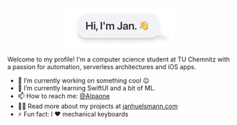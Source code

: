 <p align="center">
	<img src="branding@2x.png" width=250 />
</p>

Welcome to my profile! I'm a computer science student at TU Chemnitz with a passion for automation, serverless architectures and iOS apps.

- 🔭 I’m currently working on something cool 😉
- 🌱 I’m currently learning SwiftUI and a bit of ML.
- 📫 How to reach me: [@Alpaone](https://twitter.com/Alpaone)
- 👨‍💻  Read more about my projects at [janhuelsmann.com](https://janhuelsmann.com)
- ⚡ Fun fact: I ❤️ mechanical keyboards

<!--
**thealpa/thealpa** is a ✨ _special_ ✨ repository because its `README.md` (this file) appears on your GitHub profile.

Here are some ideas to get you started:

- 🔭 I’m currently working on ...
- 🌱 I’m currently learning ...
- 👯 I’m looking to collaborate on ...
- 🤔 I’m looking for help with ...
- 💬 Ask me about ...
- 📫 How to reach me: ...
- 😄 Pronouns: ...
- ⚡ Fun fact: ...
-->
